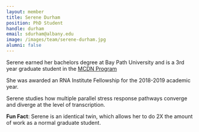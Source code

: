 ```yaml
---
layout: member
title: Serene Durham
position: PhD Student
handle: durham
email: sdurham@albany.edu
image: /images/team/serene-durham.jpg
alumni: false
---
```


Serene earned her bachelors degree at Bay Path University and is a 3rd year graduate student in the [MCDN Program](http://www.albany.edu/biology/graduate_programs/doctoral/mcdn/main.shtml)

She was awarded an RNA Institute Fellowship for the 2018-2019 academic year. 

Serene studies how multiple parallel stress response pathways converge and diverge at the level of transcription.  

**Fun Fact**: Serene is an identical twin, which allows her to do 2X the amount of work as a normal graduate student. 